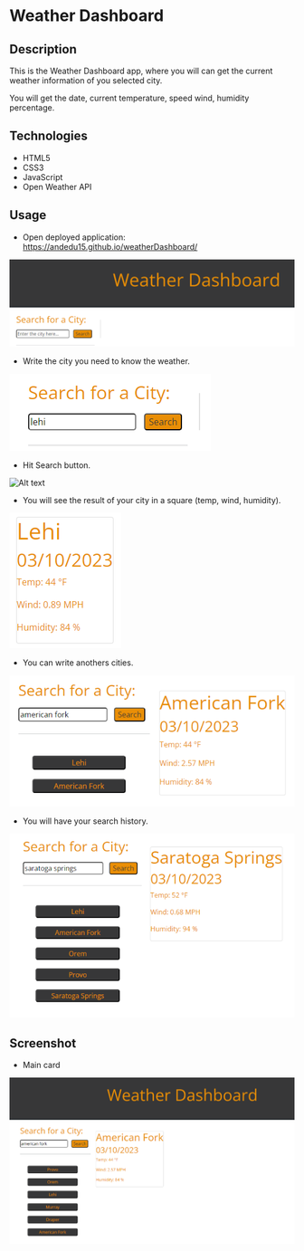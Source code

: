 # Weather Dashboard

## Description

This is the Weather Dashboard app, where you will can get the current weather information of you selected city.

You will get the date, current temperature, speed wind, humidity percentage.


## Technologies

- HTML5
- CSS3
- JavaScript
- Open Weather API


## Usage

- Open deployed application: https://andedu15.github.io/weatherDashboard/

![Alt text](assets/img/image1.png)

- Write the city you need to know the weather.

![Alt text](assets/img/image2.png)

- Hit Search button.

![Alt text](assets/img/image3.png.png)

- You will see the result of your city in a square (temp, wind, humidity).

![Alt text](assets/img/image4.png)

- You can write anothers cities.

![Alt text](assets/img/image5.png)

- You will have your search history.

![Alt text](assets/img/image6.png)

## Screenshot

- Main card

![Alt text](assets/img/image7.png)



